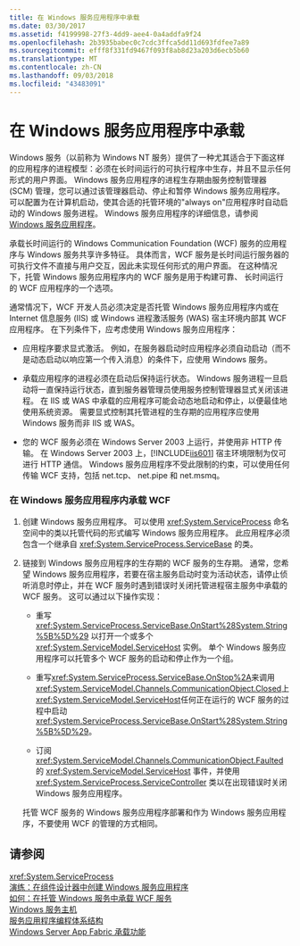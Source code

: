 ```yaml
---
title: 在 Windows 服务应用程序中承载
ms.date: 03/30/2017
ms.assetid: f4199998-27f3-4dd9-aee4-0a4addfa9f24
ms.openlocfilehash: 2b3935babec0c7cdc3ffca5dd11d693fdfee7a89
ms.sourcegitcommit: efff8f331fd9467f093f8ab8d23a203d6ecb5b60
ms.translationtype: MT
ms.contentlocale: zh-CN
ms.lasthandoff: 09/03/2018
ms.locfileid: "43483091"
---
```

# <a name="hosting-in-a-windows-service-application"></a>在 Windows 服务应用程序中承载
Windows 服务（以前称为 Windows NT 服务）提供了一种尤其适合于下面这样的应用程序的进程模型：必须在长时间运行的可执行程序中生存，并且不显示任何形式的用户界面。 Windows 服务应用程序的进程生存期由服务控制管理器 (SCM) 管理，您可以通过该管理器启动、停止和暂停 Windows 服务应用程序。 可以配置为在计算机启动，使其合适的托管环境的"always on"应用程序时自动启动的 Windows 服务进程。 Windows 服务应用程序的详细信息，请参阅[Windows 服务应用程序](https://go.microsoft.com/fwlink/?LinkId=89450)。  
  
 承载长时间运行的 Windows Communication Foundation (WCF) 服务的应用程序与 Windows 服务共享许多特征。 具体而言，WCF 服务是长时间运行服务器的可执行文件不直接与用户交互，因此未实现任何形式的用户界面。 在这种情况下，托管 Windows 服务应用程序内的 WCF 服务是用于构建可靠、 长时间运行的 WCF 应用程序的一个选项。  
  
 通常情况下，WCF 开发人员必须决定是否托管 Windows 服务应用程序内或在 Internet 信息服务 (IIS) 或 Windows 进程激活服务 (WAS) 宿主环境内部其 WCF 应用程序。 在下列条件下，应考虑使用 Windows 服务应用程序：  
  
-   应用程序要求显式激活。 例如，在服务器启动时应用程序必须自动启动（而不是动态启动以响应第一个传入消息）的条件下，应使用 Windows 服务。  
  
-   承载应用程序的进程必须在启动后保持运行状态。 Windows 服务进程一旦启动将一直保持运行状态，直到服务器管理员使用服务控制管理器显式关闭该进程。 在 IIS 或 WAS 中承载的应用程序可能会动态地启动和停止，以便最佳地使用系统资源。 需要显式控制其托管进程的生存期的应用程序应使用 Windows 服务而非 IIS 或 WAS。  
  
-   您的 WCF 服务必须在 Windows Server 2003 上运行，并使用非 HTTP 传输。 在 Windows Server 2003 上，[!INCLUDE[iis601](../../../../includes/iis601-md.md)] 宿主环境限制为仅可进行 HTTP 通信。 Windows 服务应用程序不受此限制的约束，可以使用任何传输 WCF 支持，包括 net.tcp、 net.pipe 和 net.msmq。  
  
### <a name="to-host-wcf-inside-of-a-windows-service-application"></a>在 Windows 服务应用程序内承载 WCF  
  
1.  创建 Windows 服务应用程序。 可以使用 <xref:System.ServiceProcess> 命名空间中的类以托管代码的形式编写 Windows 服务应用程序。 此应用程序必须包含一个继承自 <xref:System.ServiceProcess.ServiceBase> 的类。  
  
2.  链接到 Windows 服务应用程序的生存期的 WCF 服务的生存期。 通常，您希望 Windows 服务应用程序，若要在宿主服务启动时变为活动状态，请停止侦听消息时停止，并在 WCF 服务时遇到错误时关闭托管进程宿主服务中承载的 WCF 服务。 这可以通过以下操作实现：  
  
    -   重写 <xref:System.ServiceProcess.ServiceBase.OnStart%28System.String%5B%5D%29> 以打开一个或多个 <xref:System.ServiceModel.ServiceHost> 实例。 单个 Windows 服务应用程序可以托管多个 WCF 服务的启动和停止作为一个组。  
  
    -   重写<xref:System.ServiceProcess.ServiceBase.OnStop%2A>来调用<xref:System.ServiceModel.Channels.CommunicationObject.Closed>上<xref:System.ServiceModel.ServiceHost>任何正在运行的 WCF 服务的过程中启动<xref:System.ServiceProcess.ServiceBase.OnStart%28System.String%5B%5D%29>。  
  
    -   订阅 <xref:System.ServiceModel.Channels.CommunicationObject.Faulted> 的 <xref:System.ServiceModel.ServiceHost> 事件，并使用 <xref:System.ServiceProcess.ServiceController> 类以在出现错误时关闭 Windows 服务应用程序。  
  
     托管 WCF 服务的 Windows 服务应用程序部署和作为 Windows 服务应用程序，不要使用 WCF 的管理的方式相同。  
  
## <a name="see-also"></a>请参阅  
 <xref:System.ServiceProcess>  
 [演练：在组件设计器中创建 Windows 服务应用程序](https://go.microsoft.com/fwlink/?LinkId=94875)  
 [如何：在托管 Windows 服务中承载 WCF 服务](../../../../docs/framework/wcf/feature-details/how-to-host-a-wcf-service-in-a-managed-windows-service.md)  
 [Windows 服务主机](../../../../docs/framework/wcf/samples/windows-service-host.md)  
 [服务应用程序编程体系结构](https://go.microsoft.com/fwlink/?LinkId=94876)  
 [Windows Server App Fabric 承载功能](https://go.microsoft.com/fwlink/?LinkId=201276)
